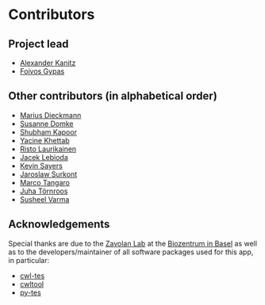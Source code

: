 # Contributors

## Project lead

* [Alexander Kanitz](https://github.com/uniqueg)
* [Foivos Gypas](https://github.com/fgypas)

## Other contributors (in alphabetical order)

* [Marius Dieckmann](https://github.com/MariusDieckmann)
* [Susanne Domke](https://github.com/suedomke)
* [Shubham Kapoor](https://github.com/shukapoo)
* [Yacine Khettab](https://github.com/djixyacine)
* [Risto Laurikainen](https://github.com/rlaurika)
* [Jacek Lebioda](https://github.com/jLebioda)
* [Kevin Sayers](https://github.com/KevinSayers)
* [Jaroslaw Surkont](https://github.com/jsurkont)
* [Marco Tangaro](https://github.com/mtangaro)
* [Juha Törnroos](https://github.com/juhtornr)
* [Susheel Varma](https://github.com/susheel)

## Acknowledgements

Special thanks are due to the
[Zavolan Lab](https://www.biozentrum.unibas.ch/research/researchgroups/overview/unit/zavolan/)
at the [Biozentrum in Basel](https://www.biozentrum.unibas.ch/) as well as to the
developers/maintainer of all software packages used for this app, in particular:

* [cwl-tes](https://github.com/common-workflow-language/cwl-tes)
* [cwltool](https://github.com/common-workflow-language/cwltool)
* [py-tes](https://github.com/ohsu-comp-bio/py-tes)
